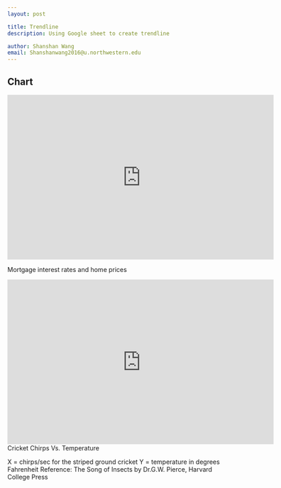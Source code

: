 ```yaml
---
layout: post

title: Trendline
description: Using Google sheet to create trendline

author: Shanshan Wang
email: Shanshanwang2016@u.northwestern.edu
---
```


## Chart

<iframe width="600" height="371" seamless frameborder="0" scrolling="no" src="https://docs.google.com/spreadsheets/d/1yNr5NW5WwuCzzsLJhrL1BHyIzgOSHOW36Ikes6eVzLc/pubchart?oid=492634446&amp;format=interactive"></iframe>

Mortgage interest rates and home prices

<iframe width="600" height="371" seamless frameborder="0" scrolling="no" src="https://docs.google.com/spreadsheets/d/1yNr5NW5WwuCzzsLJhrL1BHyIzgOSHOW36Ikes6eVzLc/pubchart?oid=1139382773&amp;format=interactive"></iframe>
Cricket Chirps Vs. Temperature

X = chirps/sec for the striped ground cricket
Y = temperature in degrees Fahrenheit
Reference: The Song of Insects by Dr.G.W. Pierce, Harvard College Press


